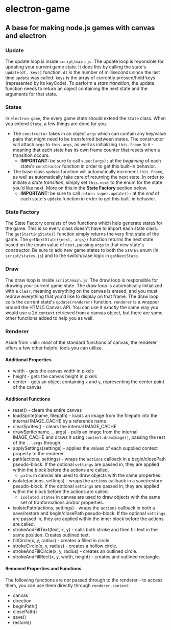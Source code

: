 # electron-game

## A base for making node.js games with canvas and electron

### Update

The update loop is inside `script/main.js`. The update loop is reponsible for updating your current game state. It does this by calling the state's `update(dt, keys)` function.
`dt` is the number of milliseconds since the last time `update` was called.
`keys` is the array of currently pressed/held keys (represented by its keyCode).
To perform a *state transition*, the update function needs to return an object containing the next state and the arguments for that state.

### States

In `electron-game`, the every game state should extend the `State` class. When you extend `State`, a few things are done for you.
* The `constructor` takes in an object `args` which can contain any key/value pairs that might need to be transferred between states. The constructor will attach `args` to `this.args`, as well as initializing `this.frame` to `0` - meaning that each state has its own frame counter that resets when a transition occurs.
    * **IMPORTANT:** be sure to call `super(args);` at the *beginning* of each state's `constructor` function in order to get this built-in behavior.
* The base class `update` function will automatically increment `this.frame`, as well as automatically take care of returning the next state. In order to initiate a *state transition*, simply set `this.next` to the enum for the state you'd like next. More on this in the **State Factory** section below.
    * **IMPORTANT:** be sure to call `return super.update();` at the *end* of each state's `update` function in order to get this built-in behavior.

### State Factory

The State Factory consists of two functions which help generate states for the game. This is so every class doesn't have to import each state class.
The `getStartingState()` function simply returns the very first state of the game.
The `getNextState({next, args})` function returns the next state based on the enum value of `next`, passing `args` to that new state's constructor. Be sure to add new game states to both the `STATES` enum (in `script/states.js`) and to the switch/case logic in `getNextState`.

### Draw

The draw loop is inside `script/main.js`. The draw loop is responsible for drawing your current game state. The draw loop is automatically initialized with a `clear`, meaning everything on the canvas is erased, and you must redraw everything that you'd like to display on that frame. The draw loop calls the current state's `update(renderer)` function.
`renderer` is a wrapper around the HTML5 Canvas API. You can use it *exactly* the same way you would use a 2d `context` retrieved from a canvas object, but there are some other functions added to help you as well.

### Renderer

Aside from ~all~ *most* of the standard functions of canvas, the renderer offers a few other helpful tools you can utilize.

#### Additional Properties
* width - gets the canvas width in pixels
* height - gets the canvas height in pixels
* center - gets an object containing `x` and `y`, representing the center point of the canvas

#### Additional Functions
* reset() - clears the entire canvas
* loadSprite(name, filepath) - loads an image from the filepath into the internal IMAGE_CACHE by a reference name
* clearSprites() - clears the internal IMAGE_CACHE
* drawSprite(name, ...args) - pulls an image from the internal IMAGE_CACHE and draws it using `context.drawImage()`, passing the rest of the `...args` through.
* applySettings(settings) - applies the values of each supplied context property to the renderer
* path(actions, settings) - wraps the `actions` callback in a begin/closePath pseudo-block. If the optional `settings` are passed in, they are applied within the block before the actions are called.
    * `paths` in canvas are used to draw objects with the same properties.
* isolate(actions, settings) - wraps the `actions` callback in a save/restore pseudo-block. If the optional `settings` are passed in, they are applied within the block before the actions are called.
    * `isolated states` in canvas are used to draw objects with the same set of tranformations and/or properties.
* isolatePath(actions, settings) - wraps the `actions` callback in both a save/restore and begin/closePath pseudo-block. If the optional `settings` are passed in, they are applied within the inner block before the actions are called.
* strokeAndFillText(text, x, y) - calls both stroke and then fill text in the same position. Creates outlined text.
* fillCircle(x, y, radius) - creates a filled in circle.
* strokeCircle(x, y, radius) - creates a hollow circle.
* strokeAndFillCircle(x, y, radius) - creates an outlined circle.
* strokeAndFillRect(x, y, width, height) - creates and outlined rectangle.


#### Removed Properties and Functions
The following functions are *not* passed through to the renderer - to access them, you can use them directly through `renderer.context`:
* canvas
* direction
* beginPath()
* closePath()
* save()
* restore()
